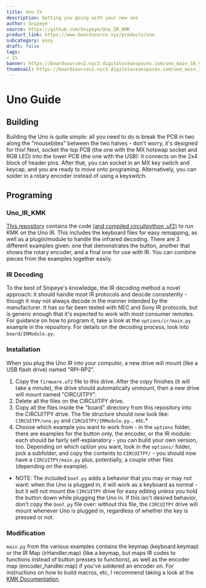 ```yaml
---
title: Uno 1%
description: Getting you going with your new uno
author: Snipeye
source: https://github.com/Snipeye/Uno_IR_KMK
product_link: https://www.boardsource.xyz/products/uno
subcategory: easy
draft: false
tags: 
- 1%
banner: https://boardsourcev2.nyc3.digitaloceanspaces.com/uno_main_16_9_jumbo-1713547300461.jpg
thumbnail: https://boardsourcev2.nyc3.digitaloceanspaces.com/uno_main_1_1-1713546129237.jpg
---
```


# Uno Guide
## Building
Building the Uno is quite simple: all you need to do is break the PCB in two along the "mousebites" between the two halves - don't worry, it's designed for this! Next, socket the top PCB (the one with the MX hotswap socket and RGB LED) into the lower PCB (the one with the USB): it connects on the 2x4 block of header pins.  After that, you can socket in an MX key switch and keycap, and you are ready to move onto programing.  Alternatively, you can solder in a rotary encoder instead of using a keyswitch.

## Programing 
### Uno_IR_KMK
[This repository](https://github.com/Snipeye/Uno_IR_KMK) contains the code [(and compiled circuitpython .uf2)](https://github.com/Snipeye/Uno_IR_KMK/raw/main/firmware.uf2) to run KMK on the Uno IR.  This includes the keyboard files for easy remapping, as well as a plugin/module to handle the infrared decoding.  There are 3 different examples given: one that demonstrates the button, another that shows the rotary encoder, and a final one for use with IR.  You can combine pieces from the examples together easily.

### IR Decoding
To the best of Snipeye's knowledge, the IR decoding method a novel approach: it should handle most IR protocols and deocde consistently - though it may not always decode in the manner intended by the manufacturer.  It has so far been tested with NEC and Sony IR protocols, but is generic enough that it's expected to work with most consumer remotes.  For guidance on how to program it, take a look at the ```options/ir/main.py``` example in the repository.  For details on the decoding process, look into ```board/IRModule.py```.

### Installation
When you plug the Uno IR into your computer, a new drive will mount (like a USB flash drive) named "RPI-RP2".
1. Copy the ```firmware.uf2``` file to this drive.  After the copy finishes (it will take a minute), the drive should automatically unmount, then a new drive will mount named "CIRCUITPY".
2. Delete all the files on the CIRCUITPY drive.
3. Copy all the files inside the "board" directory from this repository into the CIRCUITPY drive. The file structure should now look like: ```CIRCUITPY/uno.py``` and ```CIRCUITPY/IRModule.py```... etc.*
4. Choose which example you want to work from - in the ```options``` folder, there are examples for the button only, the encoder, or the IR module: each should be fairly self-explanatory - you can build your own version, too. Depending on which option you want, look in the ```options/``` folder, pick a subfolder, and copy the contents to ```CIRCUITPY/``` - you should now have a ```CIRCUITPY/main.py``` plus, potentially, a couple other files (depending on the example).
* NOTE: The included ```boot.py``` adds a behavior that you may or may not want: when the Uno is plugged in, it will work as a keyboard as normal - but it will not mount the ```CIRCUITPY``` drive for easy editing *unless* you hold the button down while plugging the Uno in.  If this isn't desired behavior, don't copy the ```boot.py``` file over: without this file, the ```CIRCUITPY``` drive will mount whenever Uno is plugged in, regardless of whether the key is pressed or not.


### Modification
```main.py``` from the various examples contains the keymap (keyboard.keymap) or the IR Map (irHandler.map) (like a keymap, but maps IR codes to functions instead of button presses to functions), as well as the encoder map (encoder_handler.map) if you've soldered an encoder on.  For instructions on how to build macros, etc, I recommend taking a look at the [KMK Documentation](http://kmkfw.io).
